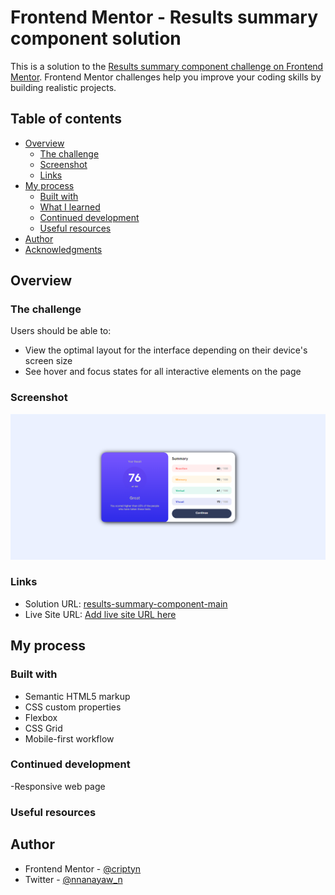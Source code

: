 # Frontend Mentor - Results summary component solution

This is a solution to the [Results summary component challenge on Frontend Mentor](https://www.frontendmentor.io/challenges/results-summary-component-CE_K6s0maV). Frontend Mentor challenges help you improve your coding skills by building realistic projects. 

## Table of contents

- [Overview](#overview)
  - [The challenge](#the-challenge)
  - [Screenshot](#screenshot)
  - [Links](#links)
- [My process](#my-process)
  - [Built with](#built-with)
  - [What I learned](#what-i-learned)
  - [Continued development](#continued-development)
  - [Useful resources](#useful-resources)
- [Author](#author)
- [Acknowledgments](#acknowledgments)


## Overview

### The challenge

Users should be able to:

- View the optimal layout for the interface depending on their device's screen size
- See hover and focus states for all interactive elements on the page

### Screenshot

![results-summary-component](./design/mobile-design-completed.png)


### Links

- Solution URL: [results-summary-component-main](https://github.com/nanayaww/FrontendMentor-Challenges/tree/main/results-summary-component-main)
- Live Site URL: [Add live site URL here](https://nanayaww.github.io/FrontendMentor-Challenges/3-column-preview-card-component-main/)

## My process

### Built with

- Semantic HTML5 markup
- CSS custom properties
- Flexbox
- CSS Grid
- Mobile-first workflow



### Continued development

-Responsive web page

### Useful resources

## Author

- Frontend Mentor - [@criptyn](https://www.frontendmentor.io/profile/criptyn)
- Twitter - [@nnanayaw_n](https://www.twitter.com/nnanayaw_n)

